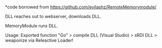 *code borrowed from https://github.com/evilashz/RemoteMemorymodule/

DLL reaches out to webserver, downloads DLL.

MemoryModule runs  DLL.

Usage: Exported function "Go" > compile DLL (Visual Studio) > sRDI DLL > weaponize via Releactive Loader! 
